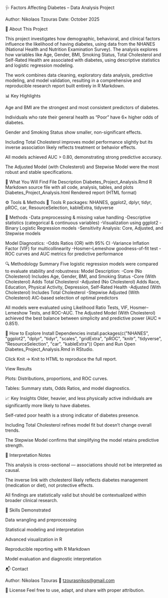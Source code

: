 🩺 Factors Affecting Diabetes – Data Analysis Project

Author: Nikolaos Tzouras
Date: October 2025

🧠 About This Project

This project investigates how demographic, behavioral, and clinical factors influence the likelihood of having diabetes, using data from the NHANES (National Health and Nutrition Examination Survey).
The analysis explores how variables like Age, Gender, BMI, Smoking Status, Total Cholesterol and Self-Rated Health are associated with diabetes, using descriptive statistics and logistic regression modeling.

The work combines data cleaning, exploratory data analysis, predictive modeling, and model validation, resulting in a comprehensive and reproducible research report built entirely in R Markdown.

📊 Key Highlights

Age and BMI are the strongest and most consistent predictors of diabetes.

Individuals who rate their general health as “Poor” have 6× higher odds of diabetes.

Gender and Smoking Status show smaller, non-significant effects.

Including Total Cholesterol improves model performance slightly but its inverse association likely reflects treatment or behavior effects.

All models achieved AUC > 0.80, demonstrating strong predictive accuracy.

The Adjusted Model (with Cholesterol) and Stepwise Model were the most robust and stable specifications.

📁 What You Will Find
File	Description
Diabetes_Project_Analysis.Rmd	R Markdown source file with all code, analysis, tables, and plots
Diabetes_Project_Analysis.html	Rendered report (HTML format)

⚙️ Tools & Methods
🧩 Tools
R packages:
NHANES, ggplot2, dplyr, tidyr, pROC, car, ResourceSelection, kableExtra, tidyverse

🧮 Methods
-Data preprocessing & missing value handling
-Descriptive statistics (categorical & continuous variables)
-Visualization using ggplot2
-Binary Logistic Regression models
-Sensitivity Analysis: Core, Adjusted, and Stepwise models

Model Diagnostics:
-Odds Ratios (OR) with 95% CI
-Variance Inflation Factor (VIF) for multicollinearity
-Hosmer–Lemeshow goodness-of-fit test
-ROC curves and AUC metrics for predictive performance

🔍 Methodology Summary
Five logistic regression models were compared to evaluate stability and robustness:
Model	Description:
-Core (No Cholesterol)	Includes Age, Gender, BMI, and Smoking Status
-Core (With Cholesterol)	Adds Total Cholesterol
-Adjusted (No Cholesterol)	Adds Race, Education, Physical Activity, Depression, Self-Rated Health
-Adjusted (With Cholesterol)	Includes Total Cholesterol
-Stepwise Adjusted (With Cholesterol)	AIC-based selection of optimal predictors

All models were evaluated using Likelihood Ratio Tests, VIF, Hosmer–Lemeshow Tests, and ROC–AUC.
The Adjusted Model (With Cholesterol) achieved the best balance between simplicity and predictive power (AUC ≈ 0.851).

🚀 How to Explore
Install Dependencies
install.packages(c("NHANES", "ggplot2", "dplyr", "tidyr", "scales",
                   "gridExtra", "pROC", "knitr", "tidyverse",
                   "ResourceSelection", "car", "kableExtra"))
Open and Run
Open Diabetes_Project_Analysis.Rmd in RStudio.

Click Knit → Knit to HTML to reproduce the full report.

View Results

Plots: Distributions, proportions, and ROC curves.

Tables: Summary stats, Odds Ratios, and model diagnostics.

📈 Key Insights
Older, heavier, and less physically active individuals are significantly more likely to have diabetes.

Self-rated poor health is a strong indicator of diabetes presence.

Including Total Cholesterol refines model fit but doesn’t change overall trends.

The Stepwise Model confirms that simplifying the model retains predictive strength.

🧾 Interpretation Notes

This analysis is cross-sectional — associations should not be interpreted as causal.

The inverse link with cholesterol likely reflects diabetes management (medication or diet), not protective effects.

All findings are statistically valid but should be contextualized within broader clinical research.

🧰 Skills Demonstrated

Data wrangling and preprocessing

Statistical modeling and interpretation

Advanced visualization in R

Reproducible reporting with R Markdown

Model evaluation and diagnostic interpretation

📬 Contact

Author: Nikolaos Tzouras
📧 tzourasnikos@gmail.com

📜 License
Feel free to use, adapt, and share with proper attribution.
